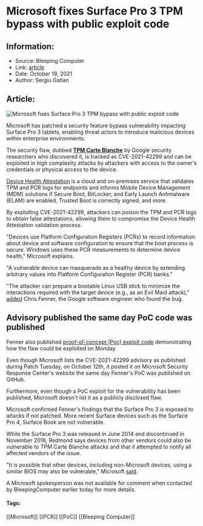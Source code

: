 # Microsoft fixes Surface Pro 3 TPM bypass with public exploit code
### 

## Information:
+ Source: Bleeping Computer
+ Link: [article](https://www.bleepingcomputer.com/news/microsoft/microsoft-fixes-surface-pro-3-tpm-bypass-with-public-exploit-code/)
+ Date: October 19, 2021
+ Author: Sergiu Gatlan


## Article:
![Microsoft fixes Surface Pro 3 TPM bypass with public exploit code](https://www.bleepstatic.com/content/hl-images/2021/09/05/Microsoft.jpg)


Microsoft has patched a security feature bypass vulnerability impacting Surface Pro 3 tablets, enabling threat actors to introduce malicious devices within enterprise environments.


The security flaw, dubbed [**TPM Carte Blanche**](https://github.com/google/security-research/blob/master/pocs/bios/tpm-carte-blanche/writeup.md) by Google security researchers who discovered it, is tracked as CVE-2021-42299 and can be exploited in high complexity attacks by attackers with access to the owner's credentials or physical access to the device.


[Device Health Attestation](https://docs.microsoft.com/en-us/windows-server/security/device-health-attestation) is a cloud and on-premises service that validates TPM and PCR logs for endpoints and informs Mobile Device Management (MDM) solutions if Secure Boot, BitLocker, and Early Launch Antimalware (ELAM) are enabled, Trusted Boot is correctly signed, and more.


By exploiting CVE-2021-42299, attackers can poison the TPM and PCR logs to obtain false attestations, allowing them to compromise the Device Health Attestation validation process.


"Devices use Platform Configuration Registers (PCRs) to record information about device and software configuration to ensure that the boot process is secure. Windows uses these PCR measurements to determine device health," Microsoft explains.


"A vulnerable device can masquerade as a healthy device by extending arbitrary values into Platform Configuration Register (PCR) banks."


"The attacker can prepare a bootable Linux USB stick to minimize the interactions required with the target device (e.g., as an Evil Maid attack)," [added](https://github.com/google/security-research/blob/master/pocs/bios/tpm-carte-blanche/writeup.md#exploitation) Chris Fenner, the Google software engineer who found the bug.


Advisory published the same day PoC code was published
------------------------------------------------------


Fenner also published [proof-of-concept (Poc) exploit code](https://github.com/google/security-research/tree/master/pocs/bios/tpm-carte-blanche) demonstrating how the flaw could be exploited on Monday.


Even though Microsoft lists the CVE-2021-42299 advisory as published during Patch Tuesday, on October 12th, it posted it on Microsoft Security Response Center's website the same day Fenner's PoC was published on GitHub.


Furthermore, even though a PoC exploit for the vulnerability has been published, Microsoft doesn't list it as a publicly disclosed flaw.


Microsoft confirmed Fenner's findings that the Surface Pro 3 is exposed to attacks if not patched. More recent Surface devices such as the Surface Pro 4, Surface Book are not vulnerable.


While the Surface Pro 3 was released in June 2014 and discontinued in November 2016, Redmond says devices from other vendors could also be vulnerable to TPM Carte Blanche attacks and that it attempted to notify all affected vendors of the issue.


"It is possible that other devices, including non-Microsoft devices, using a similar BIOS may also be vulnerable," Microsoft [said](https://msrc.microsoft.com/update-guide/vulnerability/CVE-2021-42299).


A Microsoft spokesperson was not available for comment when contacted by BleepingComputer earlier today for more details.




#### Tags:
[[Microsoft]] [[PCR]] [[PoC]] [[Bleeping Computer]]

